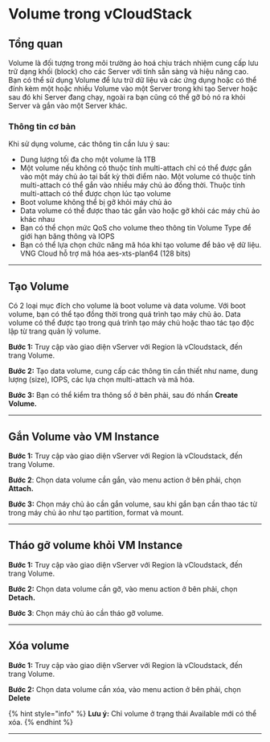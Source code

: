 # Volume trong vCloudStack

## Tổng quan

Volume là đối tượng trong môi trường ảo hoá chịu trách nhiệm cung cấp lưu trữ dạng khối (block) cho các Server với tính sẵn sàng và hiệu năng cao. Bạn có thể sử dụng Volume để lưu trữ dữ liệu và các ứng dụng hoặc có thể đính kèm một hoặc nhiều Volume vào một Server trong khi tạo Server hoặc sau đó khi Server đang chạy, ngoài ra bạn cũng có thể gỡ bỏ nó ra khỏi Server và gắn vào một Server khác.

### **Thông tin cơ bản** <a href="#volume-thongtincoban" id="volume-thongtincoban"></a>

Khi sử dụng volume, các thông tin cần lưu ý sau:

* Dung lượng tối đa cho một volume là 1TB
* Một volume nếu không có thuộc tính multi-attach chỉ có thể được gắn vào một máy chủ ảo tại bất kỳ thời điểm nào. Một volume có thuộc tính multi-attach có thể gắn vào nhiều máy chủ ảo đồng thời. Thuộc tính multi-attach có thể được chọn lúc tạo volume
* Boot volume không thể bị gỡ khỏi máy chủ ảo
* Data volume có thể được thao tác gắn vào hoặc gỡ khỏi các máy chủ ảo khác nhau
* Bạn có thể chọn mức QoS cho volume theo thông tin Volume Type để giới hạn băng thông và IOPS
* Bạn có thể lựa chọn chức năng mã hóa khi tạo volume để bảo vệ dữ liệu. VNG Cloud hỗ trợ mã hóa aes-xts-plan64 (128 bits)

***

## Tạo Volume

Có 2 loại mục đích cho volume là boot volume và data volume. Với boot volume, bạn có thể tạo đồng thời trong quá trình tạo máy chủ ảo. Data volume có thể được tạo trong quá trình tạo máy chủ hoặc thao tác tạo độc lập từ trang quản lý volume.

**Bước 1:** Truy cập vào giao diện vServer với Region là vCloudstack, đến trang Volume.

**Bước 2:** Tạo data volume, cung cấp các thông tin cần thiết như name, dung lượng (size), IOPS, các lựa chọn multi-attach và mã hóa.

**Bước 3:** Bạn có thể kiểm tra thông số ở bên phải, sau đó nhấn **Create Volume.**

***

## Gắn Volume vào VM Instance <a href="#volume-ganvolumevaovminstance" id="volume-ganvolumevaovminstance"></a>

**Bước 1:** Truy cập vào giao diện vServer với Region là vCloudstack, đến trang Volume.

**Bước 2**: Chọn data volume cần gắn, vào menu action ở bên phải, chọn **Attach.**

**Bước 3:** Chọn máy chủ ảo cần gắn volume, sau khi gắn bạn cần thao tác từ trong máy chủ ảo như tạo partition, format và mount.

***

## Tháo gỡ volume khỏi VM Instance <a href="#volume-thaogovolumekhoivminstance" id="volume-thaogovolumekhoivminstance"></a>

**Bước 1:** Truy cập vào giao diện vServer với Region là vCloudstack, đến trang Volume.

**Bước 2:** Chọn data volume cần gỡ, vào menu action ở bên phải, chọn **Detach.**

**Bước 3**: Chọn máy chủ ảo cần tháo gỡ volume.

***

## Xóa volume <a href="#volume-xoavolume" id="volume-xoavolume"></a>

**Bước 1:** Truy cập vào giao diện vServer với Region là vCloudstack, đến trang Volume.

**Bước 2:** Chọn data volume cần xóa, vào menu action ở bên phải, chọn **Delete**

{% hint style="info" %}
**Lưu ý:** Chỉ volume ở trạng thái Available mới có thể xóa.
{% endhint %}



***
